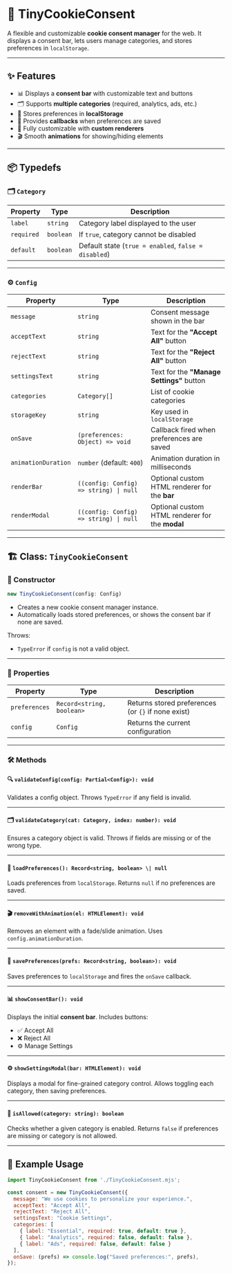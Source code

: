 # 🍪 TinyCookieConsent

A flexible and customizable **cookie consent manager** for the web.
It displays a consent bar, lets users manage categories, and stores preferences in `localStorage`.

---

## ✨ Features

* 📊 Displays a **consent bar** with customizable text and buttons
* 🗂️ Supports **multiple categories** (required, analytics, ads, etc.)
* 💾 Stores preferences in **localStorage**
* 🔔 Provides **callbacks** when preferences are saved
* 🎨 Fully customizable with **custom renderers**
* 🎬 Smooth **animations** for showing/hiding elements

---

## 📦 Typedefs

### 🗂️ `Category`

| Property   | Type      | Description                                          |
| ---------- | --------- | ---------------------------------------------------- |
| `label`    | `string`  | Category label displayed to the user                 |
| `required` | `boolean` | If `true`, category cannot be disabled               |
| `default`  | `boolean` | Default state (`true = enabled`, `false = disabled`) |

---

### ⚙️ `Config`

| Property            | Type                                   | Description                                     |
| ------------------- | -------------------------------------- | ----------------------------------------------- |
| `message`           | `string`                               | Consent message shown in the bar                |
| `acceptText`        | `string`                               | Text for the **"Accept All"** button            |
| `rejectText`        | `string`                               | Text for the **"Reject All"** button            |
| `settingsText`      | `string`                               | Text for the **"Manage Settings"** button       |
| `categories`        | `Category[]`                           | List of cookie categories                       |
| `storageKey`        | `string`                               | Key used in `localStorage`                      |
| `onSave`            | `(preferences: Object) => void`        | Callback fired when preferences are saved       |
| `animationDuration` | `number` (default: `400`)              | Animation duration in milliseconds              |
| `renderBar`         | `((config: Config) => string) \| null` | Optional custom HTML renderer for the **bar**   |
| `renderModal`       | `((config: Config) => string) \| null` | Optional custom HTML renderer for the **modal** |

---

## 🏗️ Class: `TinyCookieConsent`

### 🔑 Constructor

```js
new TinyCookieConsent(config: Config)
```

* Creates a new cookie consent manager instance.
* Automatically loads stored preferences, or shows the consent bar if none are saved.

Throws:

* `TypeError` if `config` is not a valid object.

---

### 📖 Properties

| Property      | Type                      | Description                                        |
| ------------- | ------------------------- | -------------------------------------------------- |
| `preferences` | `Record<string, boolean>` | Returns stored preferences (or `{}` if none exist) |
| `config`      | `Config`                  | Returns the current configuration                  |

---

### 🛠️ Methods

#### 🔍 `validateConfig(config: Partial<Config>): void`

Validates a config object.
Throws `TypeError` if any field is invalid.

---

#### 🗂️ `validateCategory(cat: Category, index: number): void`

Ensures a category object is valid.
Throws if fields are missing or of the wrong type.

---

#### 💾 `loadPreferences(): Record<string, boolean> \| null`

Loads preferences from `localStorage`.
Returns `null` if no preferences are saved.

---

#### 🎬 `removeWithAnimation(el: HTMLElement): void`

Removes an element with a fade/slide animation.
Uses `config.animationDuration`.

---

#### 💾 `savePreferences(prefs: Record<string, boolean>): void`

Saves preferences to `localStorage` and fires the `onSave` callback.

---

#### 📊 `showConsentBar(): void`

Displays the initial **consent bar**.
Includes buttons:

* ✅ Accept All
* ❌ Reject All
* ⚙️ Manage Settings

---

#### ⚙️ `showSettingsModal(bar: HTMLElement): void`

Displays a modal for fine-grained category control.
Allows toggling each category, then saving preferences.

---

#### 🔎 `isAllowed(category: string): boolean`

Checks whether a given category is enabled.
Returns `false` if preferences are missing or category is not allowed.

---

## 🧩 Example Usage

```js
import TinyCookieConsent from './TinyCookieConsent.mjs';

const consent = new TinyCookieConsent({
  message: "We use cookies to personalize your experience.",
  acceptText: "Accept All",
  rejectText: "Reject All",
  settingsText: "Cookie Settings",
  categories: [
    { label: "Essential", required: true, default: true },
    { label: "Analytics", required: false, default: false },
    { label: "Ads", required: false, default: false }
  ],
  onSave: (prefs) => console.log("Saved preferences:", prefs),
});
```
